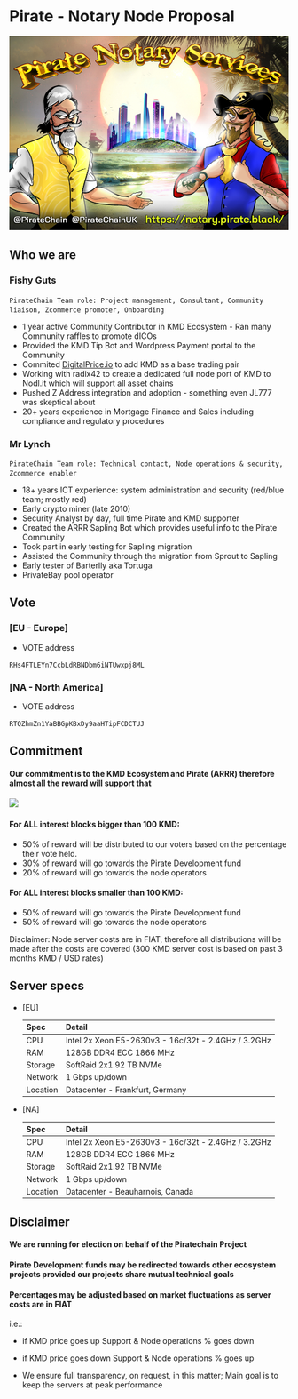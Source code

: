 # Pirate - Notary Node Proposal #

![](./welcome_pirates.jpg)

## Who we are ##

### Fishy Guts ###
```PirateChain Team role: Project management, Consultant, Community liaison, Zcommerce promoter, Onboarding```

- 1 year active Community Contributor in KMD Ecosystem - Ran many Community raffles to promote dICOs
- Provided the KMD Tip Bot and Wordpress Payment portal to the Community
- Commited [DigitalPrice.io](https://digitalprice.io) to add KMD as a base trading pair
- Working with radix42 to create a dedicated full node port of KMD to Nodl.it which will support all asset chains
- Pushed Z Address integration and adoption - something even JL777 was skeptical about
- 20+ years experience in Mortgage Finance and Sales including compliance and regulatory procedures

### Mr Lynch ###
 ```PirateChain Team role: Technical contact, Node operations & security, Zcommerce enabler```

- 18+ years ICT experience: system administration and security (red/blue team; mostly red)
- Early crypto miner (late 2010)
- Security Analyst by day, full time Pirate and KMD supporter
- Created the ARRR Sapling Bot which provides useful info to the Pirate Community
- Took part in early testing for Sapling migration
- Assisted the Community through the migration from Sprout to Sapling
- Early tester of Barterlly aka Tortuga
- PrivateBay pool operator

## Vote ##

### [EU - Europe] ###

- VOTE address

```
RHs4FTLEYn7CcbLdRBNDbm6iNTUwxpj8ML
```

### [NA - North America] ###

- VOTE address

```
RTQZhmZn1YaBBGpKBxDy9aaHTipFCDCTUJ
```

## Commitment ##

#### Our commitment is to the KMD Ecosystem and Pirate (ARRR) therefore almost all the reward will support that ####

![](./nn_accounts.png)

#### For ALL interest blocks bigger than 100 KMD: ####
* 50% of reward will be distributed to our voters based on the percentage their vote held.
* 30% of reward will go towards the Pirate Development fund
* 20% of reward will go towards the node operators

#### For ALL interest blocks smaller than 100 KMD: ####
* 50% of reward will go towards the Pirate Development fund
* 50% of reward will go towards the node operators

Disclaimer: Node server costs are in FIAT, therefore all distributions will be made after the costs are covered (300 KMD server cost is based on past 3 months KMD / USD rates)

## Server specs ##

- [EU]

	| Spec     | Detail             |
	|----------|--------------------|
	| CPU      |Intel  2x Xeon E5-2630v3 - 16c/32t - 2.4GHz / 3.2GHz	|
	| RAM      |128GB DDR4 ECC 1866 MHz				|
	| Storage  |SoftRaid 2x1.92 TB NVMe				|
    | Network  |1 Gbps up/down  |
	| Location |Datacenter - Frankfurt, Germany			|

- [NA]

	| Spec     | Detail             |
	|----------|--------------------|
	| CPU      |Intel  2x Xeon E5-2630v3 - 16c/32t - 2.4GHz / 3.2GHz|
	| RAM      |128GB DDR4 ECC 1866 MHz			|
	| Storage  |SoftRaid 2x1.92 TB NVMe	|
    | Network  |1 Gbps up/down  |
	| Location |Datacenter - Beauharnois, Canada		|


## Disclaimer ##

#### We are running for election on behalf of the Piratechain Project ####

#### Pirate Development funds may be redirected towards other ecosystem projects provided our projects share mutual technical goals ####

#### Percentages may be adjusted based on market fluctuations as server costs are in FIAT ####
i.e.:
- if KMD price goes up Support & Node operations % goes down
- if KMD price goes down Support & Node operations % goes up

- We ensure full transparency, on request, in this matter; Main goal is to keep the servers at peak performance
